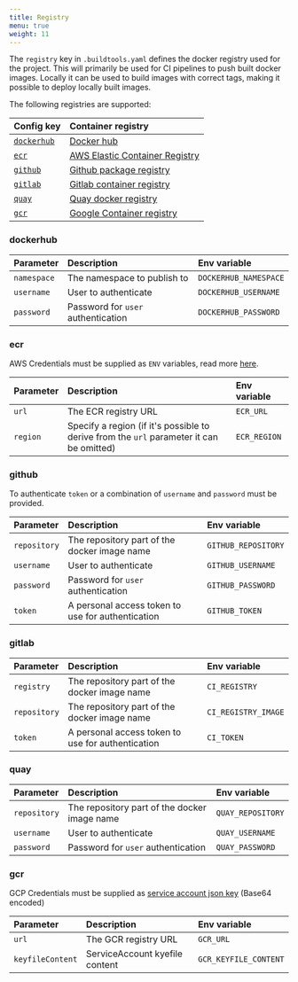 ```yaml
---
title: Registry
menu: true
weight: 11
---
```


The `registry` key in `.buildtools.yaml` defines the docker registry used for the project. This will primarily be used for CI pipelines to push built docker images.
Locally it can be used to build images with correct tags, making it possible to deploy locally built images.

The following registries are supported:

| Config key| Container registry    |
| :------------- | :--------------------- |
| [`dockerhub`](#dockerhub) | [Docker hub](https://hub.docker.com/) |
| [`ecr`](#ecr) | [AWS Elastic Container Registry](https://docs.aws.amazon.com/ecr/index.html)  |
| [`github`](#github) | [Github package registry](https://help.github.com/en/github/managing-packages-with-github-package-registry/about-github-package-registry) |
| [`gitlab`](#gitlab) | [Gitlab container registry](https://docs.gitlab.com/ee/user/packages/container_registry/) |
| [`quay`](#quay) | [Quay docker registry](https://docs.quay.io/) |
| [`gcr`](#gcr) | [Google Container registry](https://cloud.google.com/container-registry) |

### dockerhub

| Parameter         | Description                          | Env variable           |
| :---------------- | :----------------------------------- | :--------------------- |
| `namespace`       |  The namespace to publish to         | `DOCKERHUB_NAMESPACE`  |
| `username`        |  User to authenticate                | `DOCKERHUB_USERNAME`   |
| `password`        |  Password for `user` authentication  | `DOCKERHUB_PASSWORD`   |

### ecr

AWS Credentials must be supplied as `ENV` variables, read more [here](https://docs.aws.amazon.com/cli/latest/userguide/cli-configure-files.html).

| Parameter | Description                                                                                | Env variable           |
| :-------- | :----------------------------------------------------------------------------------------- | :--------------------- |
| `url`     | The ECR registry URL                                                                       | `ECR_URL`              |
| `region`  | Specify a region (if it's possible to derive from the `url` parameter it can be omitted)   | `ECR_REGION`           | 

### github

To authenticate `token` or a combination of `username` and `password` must be provided.

| Parameter       | Description                                          | Env variable             |
| :-------------- | :--------------------------------------------------- | :----------------------- |
| `repository`    | The repository part of the docker image name         | `GITHUB_REPOSITORY`      |
| `username`      | User to authenticate                                 | `GITHUB_USERNAME`        |
| `password`      | Password for `user` authentication                   | `GITHUB_PASSWORD`        |
| `token`         | A personal access token to use for authentication    | `GITHUB_TOKEN`           |


### gitlab


| Parameter        | Description                                          | Env variable            |
| :--------------- | :--------------------------------------------------- | :---------------------- |
| `registry`       | The repository part of the docker image name         | `CI_REGISTRY`           |
| `repository`     | The repository part of the docker image name         | `CI_REGISTRY_IMAGE`     |
| `token`          | A personal access token to use for authentication    | `CI_TOKEN`              |

### quay


| Parameter       | Description                                          | Env variable         |
| :-------------- | :--------------------------------------------------- | :------------------- |
| `repository`    | The repository part of the docker image name         | `QUAY_REPOSITORY`    |
| `username`      | User to authenticate                                 | `QUAY_USERNAME`      |
| `password`      | Password for `user` authentication                   | `QUAY_PASSWORD`      |

### gcr

GCP Credentials must be supplied as [service account json key](https://cloud.google.com/container-registry/docs/advanced-authentication#json-key) (Base64 encoded)

| Parameter         | Description                       | Env variable           |
| :---------------- | :-------------------------------- | :--------------------- |
| `url`             | The GCR registry URL              | `GCR_URL`              |
| `keyfileContent`  | ServiceAccount kyefile content    | `GCR_KEYFILE_CONTENT`  | 
